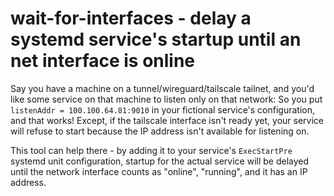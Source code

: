 # wait-for-interfaces - delay a systemd service's startup until an net interface is online

Say you have a machine on a tunnel/wireguard/tailscale tailnet, and you'd like some service on that machine to listen only on that network: So you put `listenAddr = 100.100.64.81:9010` in your fictional service's configuration, and that works! Except, if the tailscale interface isn't ready yet, your service will refuse to start because the IP address isn't available for listening on.

This tool can help there - by adding it to your service's `ExecStartPre` systemd unit configuration, startup for the actual service will be delayed until the network interface counts as "online", "running", and it has an IP address.
